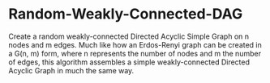 # Random-Weakly-Connected-DAG
Create a random weakly-connected Directed Acyclic Simple Graph on n nodes and m edges. Much like how an Erdos-Renyi graph can be created in a G(n, m) form, where n represents the number of nodes and m the number of edges, this algorithm assembles a simple weakly-connected Directed Acyclic Graph in much the same way.
